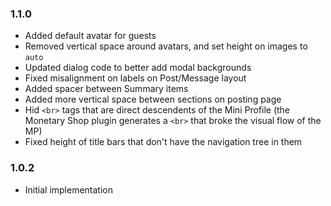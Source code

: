 ### 1.1.0
- Added default avatar for guests
- Removed vertical space around avatars, and set height on images to `auto`
- Updated dialog code to better add modal backgrounds
- Fixed misalignment on labels on Post/Message layout
- Added spacer between Summary items
- Added more vertical space between sections on posting page
- Hid `<br>` tags that are direct descendents of the Mini Profile
  (the Monetary Shop plugin generates a `<br>` that broke the visual flow of the MP)
- Fixed height of title bars that don't have the navigation tree in them

### 1.0.2
- Initial implementation